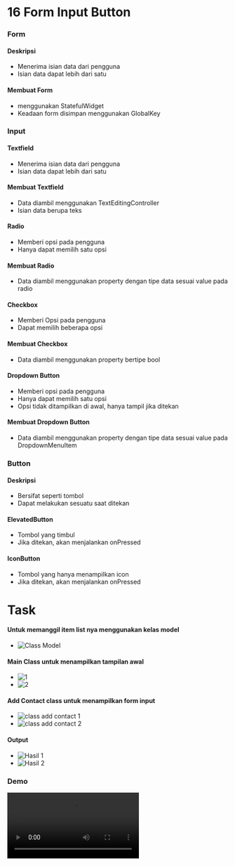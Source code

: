 # 16 Form Input Button

### Form

#### Deskripsi
* Menerima isian data dari pengguna
* Isian data dapat lebih dari satu

#### Membuat Form
* menggunakan StatefulWidget
* Keadaan form disimpan menggunakan GlobalKey<FormState> 

### Input

#### Textfield
* Menerima isian data dari pengguna
* Isian data dapat lebih dari satu

#### Membuat Textfield
* Data diambil menggunakan TextEditingController
* Isian data berupa teks
  
#### Radio
* Memberi opsi pada pengguna
* Hanya dapat memilih satu opsi

#### Membuat Radio
* Data diambil menggunakan property dengan tipe data sesuai value pada radio

#### Checkbox
* Memberi Opsi pada pengguna
* Dapat memilih beberapa opsi
  
#### Membuat Checkbox
* Data diambil menggunakan property bertipe bool
  
#### Dropdown Button 
* Memberi opsi pada pengguna
* Hanya dapat memilih satu opsi
* Opsi tidak ditampilkan di awal, hanya tampil jika ditekan
  
#### Membuat Dropdown Button
* Data diambil menggunakan property dengan tipe data sesuai value pada DropdownMenuItem
  
### Button

#### Deskripsi
* Bersifat seperti tombol
* Dapat melakukan sesuatu saat ditekan
  
#### ElevatedButton
* Tombol yang timbul
* Jika ditekan, akan menjalankan onPressed
  
#### IconButton
* Tombol yang hanya menampilkan icon
* Jika ditekan, akan menjalankan onPressed

# Task

#### Untuk memanggil item list nya menggunakan kelas model
*  ![Class Model](https://user-images.githubusercontent.com/76719135/160371359-25290932-0acd-4713-893b-2e9b6e9fc605.PNG)


#### Main Class untuk menampilkan tampilan awal
* ![1](https://user-images.githubusercontent.com/76719135/160371222-a71b1f12-dd67-4daa-bb6e-5a00c7e32af1.PNG)
* ![2](https://user-images.githubusercontent.com/76719135/160371240-5a49739b-7061-43f9-bf65-2c331d18539f.PNG)

#### Add Contact class untuk menampilkan form input
* ![class add contact 1](https://user-images.githubusercontent.com/76719135/160371472-a467c6f6-f9b7-4850-9849-18c19c6e5cbd.PNG)
* ![class add contact 2](https://user-images.githubusercontent.com/76719135/160371478-67e4cf46-6342-4c6d-95bb-df4b2577365a.PNG)

#### Output
* ![Hasil 1](https://user-images.githubusercontent.com/76719135/160371547-0a40d98a-f9be-4764-a2c5-75f0a3d72815.jpg)
* ![Hasil 2](https://user-images.githubusercontent.com/76719135/160371567-8870d053-5ad3-4002-8d61-889c063adc5f.jpg)

### Demo 
![Demo](https://github.com/dhimas-pixel/Flutter_Stephanus-Dhimas-Hulio/blob/main/16_Form%20Input%20Button/Screenshots/Demo.mp4)
